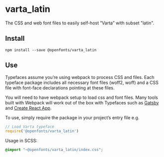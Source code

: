 
# varta_latin

The CSS and web font files to easily self-host “Varta” with subset "latin".

## Install

`npm install --save @openfonts/varta_latin`

## Use

Typefaces assume you’re using webpack to process CSS and files. Each typeface
package includes all necessary font files (woff2, woff) and a CSS file with
font-face declarations pointing at these files.

You will need to have webpack setup to load css and font files. Many tools built
with Webpack will work out of the box with Typefaces such as [Gatsby](https://github.com/gatsbyjs/gatsby)
and [Create React App](https://github.com/facebookincubator/create-react-app).

To use, simply require the package in your project’s entry file e.g.

```javascript
// Load Varta typeface
require('@openfonts/varta_latin')
```

Usage in SCSS:
```scss
@import "~@openfonts/varta_latin/index.css";
```
